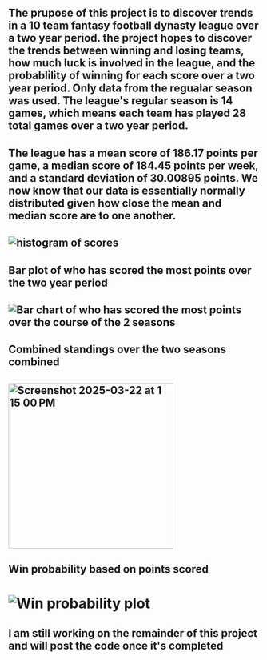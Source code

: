 ## The prupose of this project is to discover trends in a 10 team fantasy football dynasty league over a two year period. the project hopes to discover the trends between winning and losing teams, how much luck is involved in the league, and the probablility of winning for each score over a two year period. Only data from the regualar season was used. The league's regular season is 14 games, which means each team has played 28 total games over a two year period. 
## The league has a mean score of 186.17 points per game, a median score of 184.45 points per week, and a standard deviation of 30.00895 points. We now know that our data is essentially normally distributed given how close the mean and median score are to one another.  
## ![histogram of scores](https://github.com/user-attachments/assets/6572090e-f1b8-4098-8c93-ee6cde3c1f45) 
## Bar plot of who has scored the most points over the two year period 
## ![Bar chart of who has scored the most points over the course of the 2 seasons](https://github.com/user-attachments/assets/62651394-4dcd-44ab-b67c-60543df4eeb2)  
## Combined standings over the two seasons combined
## <img width="330" alt="Screenshot 2025-03-22 at 1 15 00 PM" src="https://github.com/user-attachments/assets/67c53d48-0f68-4c3c-bd36-b9ad32a0191c" />

## Win probability based on points scored 
# ![Win probability plot](https://github.com/user-attachments/assets/92fe7031-1c1e-428d-8083-a52fcb890ef5)

## I am still working on the remainder of this project and will post the code once it's completed
